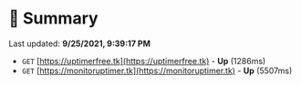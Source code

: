 # 📖 Summary
Last updated: **9/25/2021, 9:39:17 PM**

- `GET` [https://uptimerfree.tk](https://uptimerfree.tk) - **Up** (1286ms)
- `GET` [https://monitoruptimer.tk](https://monitoruptimer.tk) - **Up** (5507ms)
